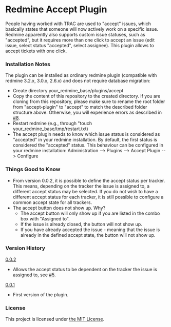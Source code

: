 # Redmine Accept Plugin
People having worked with TRAC are used to "accept" issues, which basically states that someone will now actively work on a specific issue. Redmine apparently also supports custom issue statuses, such as "accepted", but it requires more than one click to accept an issue (edit issue, select status "accepted", select assignee). This plugin allows to accept tickets with one click.

### Installation Notes
The plugin can be installed as ordinary redmine plugin (compatible with redmine 3.2.x, 3.0.x, 2.6.x) and does not require database migration:
* Create directory your_redmine_base/plugins/accept
* Copy the content of this repository to the created directory. If you are cloning from this repository, please make sure to rename the root folder from "accept-plugin" to "accept" to match the described folder structure above. Otherwise, you will experience errors as described in [#8](../../issues/8). 
* Restart redmine (e.g., through "touch your_redmine_base/tmp/restart.txt)
* The accept plugin needs to know which issue status is considered as "accepted" in your redmine installation. By default, the first status is considered the "accepted" status. This behaviour can be configured in your redmine installation: Administration --> Plugins --> Accept Plugin --> Configure

### Things Good to Know

* From version 0.0.2, it is possible to define the accept status per tracker. This means, depending on the tracker the issue is assigned to, a different accept status may be selected. If you do not wish to have a different accept status for each tracker, it is still possible to configure a common accept state for all trackers.
* The accept button does not show up. Why?
  * The accept button will only show up if you are listed in the combo box with "Assigned to".
  * If the issue is already closed, the button will not show up.
  * If you have already accepted the issue - meaning that the issue is already in the defined accept state, the button will not show up.


### Version History

[0.0.2](../../releases/tag/0.0.2)
* Allows the accept status to be dependent on the tracker the issue is assigned to, see [#5](../../issues/5). 

[0.0.1](../../releases/tag/0.0.1)
 * First version of the plugin.


### License

This project is licensed under [the MIT License](../../blob/master/LICENSE).

